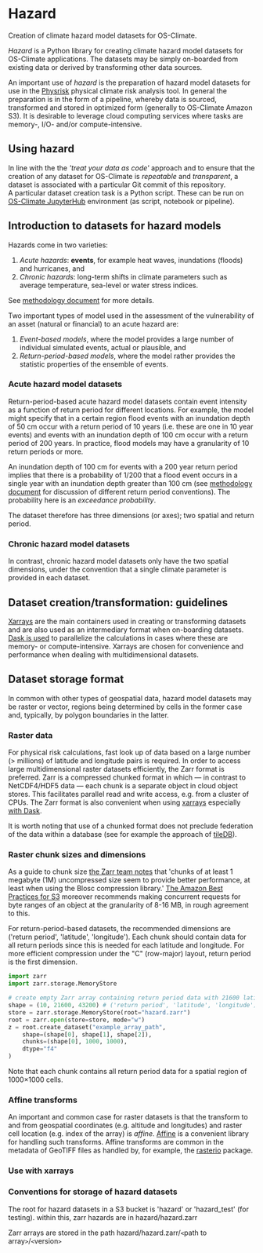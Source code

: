 # Hazard
Creation of climate hazard model datasets for OS-Climate.

*Hazard* is a Python library for creating climate hazard model datasets for OS-Climate applications. The datasets may be simply on-boarded from existing data or derived by transforming other data sources.

An important use of *hazard* is the preparation of hazard model datasets for use in the [Physrisk](https://github.com/os-climate/physrisk) physical climate risk analysis tool. In general the preparation is in the form of a pipeline, whereby data is sourced, transformed and stored in optimized form (generally to OS-Climate Amazon S3). It is desirable to leverage cloud computing services where tasks are memory-, I/O- and/or compute-intensive.  

## Using hazard
In line with the the *'treat your data as code'* approach and to ensure that the creation of any dataset for OS-Climate is *repeatable* and *transparent*, a dataset is associated with a particular Git commit of this repository.  
A particular dataset creation task is a Python script. These can be run on [OS-Climate JupyterHub](https://jupyterhub-odh-jupyterhub.apps.odh-cl2.apps.os-climate.org) environment (as script, notebook or pipeline).

## Introduction to datasets for hazard models
Hazards come in two varieties:
1. *Acute hazards*: **events**, for example heat waves, inundations (floods) and hurricanes, and
2. *Chronic hazards*: long-term shifts in climate parameters such as average temperature, sea-level or water stress indices.

See [methodology document](https://github.com/os-climate/physrisk/tree/main/methodology#:~:text=PhysicalRiskMethodology.pdf) for more details.

Two important types of model used in the assessment of the vulnerability of an asset (natural or financial) to an acute hazard are:

1. *Event-based models*, where the model provides a large number of individual simulated events, actual or plausible, and
2. *Return-period-based models*, where the model rather provides the statistic properties of the ensemble of events.

### Acute hazard model datasets

Return-period-based acute hazard model datasets contain event intensity as a function of return period for different locations. For example, the model might specify that in a certain region flood events with an inundation depth of 50 cm occur with a return period of 10 years (i.e. these are one in 10 year events) and events with an inundation depth of 100 cm occur with a return period of 200 years. In practice, flood models may have a granularity of 10 return periods or more.

An inundation depth of 100 cm for events with a 200 year return period implies that there is a probability of $1/200$ that a flood event occurs in a single year with an inundation depth greater than 100 cm (see [methodology document](https://github.com/os-climate/physrisk/tree/main/methodology#:~:text=PhysicalRiskMethodology.pdf) for discussion of different return period conventions). The probability here is an *exceedance probability*.  

The dataset therefore has three dimensions (or axes); two spatial and return period.

### Chronic hazard model datasets

In contrast, chronic hazard model datasets only have the two spatial dimensions, under the convention that a single climate parameter is provided in each dataset.

## Dataset creation/transformation: guidelines

[Xarrays](https://docs.xarray.dev/en/stable/) are the main containers used in creating or transforming datasets and are also used as an intermediary format when on-boarding datasets. [Dask is used](https://docs.xarray.dev/en/stable/user-guide/dask.html) to parallelize the calculations in cases where these are memory- or compute-intensive. Xarrays are chosen for convenience and performance when dealing with multidimensional datasets.

## Dataset storage format
In common with other types of geospatial data, hazard model datasets may be raster or vector, regions being determined by cells in the former case and, typically, by polygon boundaries in the latter.

### Raster data
For physical risk calculations, fast look up of data based on a large number (> millions) of latitude and longitude pairs is required. In order to access large multidimensional raster datasets efficiently, the Zarr format is preferred. Zarr is a compressed chunked format in which — in contrast to NetCDF4/HDF5 data — each chunk is a separate object in cloud object stores. This facilitates parallel read and write access, e.g. from a cluster of CPUs. The Zarr format is also convenient when using [xarrays](https://docs.xarray.dev/en/stable/) especially [with Dask](https://docs.xarray.dev/en/stable/user-guide/dask.html).

It is worth noting that use of a chunked format does not preclude federation of the data within a database (see for example the approach of [tileDB](https://tiledb.com/)).

### Raster chunk sizes and dimensions
As a guide to chunk size [the Zarr team notes](https://zarr.readthedocs.io/en/stable/tutorial.html) that 'chunks of at least 1 megabyte (1M) uncompressed size seem to provide better performance, at least when using the Blosc compression library.' [The Amazon Best Practices for S3](https://d1.awsstatic.com/whitepapers/AmazonS3BestPractices.pdf) moreover recommends making concurrent requests for byte ranges of an object at the granularity of 8-16 MB, in rough agreement to this.

For return-period-based datasets, the recommended dimensions are ('return period', 'latitude', 'longitude'). Each chunk should contain data for all return periods since this is needed for each latitude and longitude. For more efficient compression under the "C" (row-major) layout, return period is the first dimension.

```python
import zarr
import zarr.storage.MemoryStore

# create empty Zarr array containing return period data with 21600 latitudes and 43200 longitudes 
shape = (10, 21600, 43200) # ('return period', 'latitude', 'longitude')
store = zarr.storage.MemoryStore(root="hazard.zarr")
root = zarr.open(store=store, mode="w")
z = root.create_dataset("example_array_path",
    shape=(shape[0], shape[1], shape[2]),
    chunks=(shape[0], 1000, 1000),
    dtype="f4"
)
```

Note that each chunk contains all return period data for a spatial region of 1000×1000 cells.

### Affine transforms
An important and common case for raster datasets is that the transform to and from geospatial coordinates (e.g. altitude and longitudes) and raster cell location (e.g. index of the array) is *affine*. [Affine](https://pypi.org/project/affine/) is a convenient library for handling such transforms. Affine transforms are common in the metadata of GeoTIFF files as handled by, for example, the [rasterio](https://rasterio.readthedocs.io/en/latest/api/rasterio.transform.html) package.

### Use with xarrays

### Conventions for storage of hazard datasets

The root for hazard datasets in a S3 bucket is 'hazard' or 'hazard_test' (for testing).
within this, zarr hazards are in hazard/hazard.zarr

Zarr arrays are stored in the path
hazard/hazard.zarr/`<`path to array`>`/`<`version`>`

